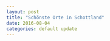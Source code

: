 ```yaml
---
layout: post
title: "Schönste Orte in Schottland"
date: 2016-08-04
categories: default update
---
```

